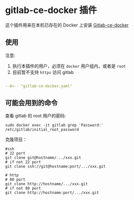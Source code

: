 # gitlab-ce-docker 插件

这个插件用来在本机已存在的 Docker 上安装 [Gitlab-ce-docker](https://about.gitlab.com/)
## 使用

注意: 
1. 执行本插件的用户，必须在 `docker` 用户组内，或者是 `root`
2. 目前暂不支持 `https` 访问 gitlab

```yaml

--8<-- "gitlab-ce-docker.yaml"

```

## 可能会用到的命令

查看 gitlab 的 root 用户的密码:
```shell
sudo docker exec -it gitlab grep 'Password:' /etc/gitlab/initial_root_password
```

克隆项目：
```shell
#ssh
# 22 port
git clone git@hostname/.../xxx.git
# if not 22 port
git clone ssh://git@hostname:port/.../xxx.git

# http
# 80 port
git clone http://hostname/.../xxx.git
# if not 80 port
git clone http://hostname:port/.../xxx.git
```
